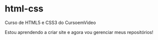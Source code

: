 # html-css
 Curso de HTML5 e CSS3 do CursoemVideo

Estou aprendendo a criar site e agora vou gerenciar meus repositórios!
